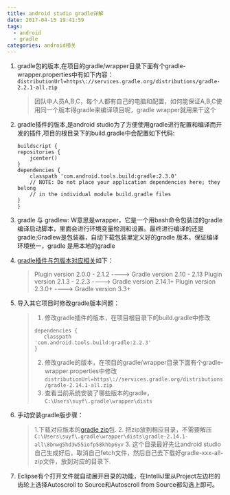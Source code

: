 ```yaml
---
title: android studio gradle详解
date: 2017-04-15 19:41:59
tags:
  - android
  - gradle
categories: android相关
---
```


1. gradle包的版本,在项目的gradle/wrapper目录下面有个gradle-wrapper.properties中有如下内容：
`distributionUrl=https\://services.gradle.org/distributions/gradle-2.2.1-all.zip`
    >团队中人员A,B,C，每个人都有自己的电脑和配置，如何能保证A,B,C使用同一个版本得gradle来编译项目呢，gradle wrapper就用来干这个

2. gradle插件的版本,是android studio为了方便使用gradle进行配置和编译而开发的插件,项目的根目录下的build.gradle中会配置如下代码:
    ```
    buildscript {
    repositories {
        jcenter()
    }
    dependencies {
        classpath 'com.android.tools.build:gradle:2.3.0'
        // NOTE: Do not place your application dependencies here; they belong
        // in the individual module build.gradle files
    }
    }
    ```
3. gradle 与 gradlew: W意思是wrapper，它是一个用bash命令包装过的gradle编译启动脚本，里面会进行环境变量检测和设置。最终进行编译的还是gradle;Gradlew是包装器，自动下载包装里定义好的gradle 版本，保证编译环境统一，gradle 是用本地的gradle

4. [gradle插件与包版本对应相关](https://developer.android.com/studio/releases/gradle-plugin.html)如下：
    > Plugin version 2.0.0 - 2.1.2 ----> Gradle version 2.10 - 2.13
    > Plugin version 2.1.3 - 2.2.3 ----> Gradle version 2.14.1+
    > Plugin version 2.3.0+ ----> Gradle version 3.3+


5. 导入其它项目时修改gradle版本问题：
    > 1. 修改gradle插件的版本，在项目根目录下的build.gradle中修改
    > ```
    > dependencies {
    >    classpath
    > 'com.android.tools.build:gradle:2.2.3'
    > }
    > ```
    > 2. 修改gradle的版本，在项目的gradle/wrapper目录下面有个gradle-wrapper.properties中修改
    > `distributionUrl=https\://services.gradle.org/distributions/gradle-2.14.1-all.zip`
    > 3. 查看当前系统安装了哪些版本的gradle，`C:\Users\suyf\.gradle\wrapper\dists`


6. 手动安装gradle版步骤：
    > 1.下载对应版本的[gradle zip](https://services.gradle.org/distributions)包.
    > 2. 把zip放到相应目录，不需要解压`C:\Users\suyf\.gradle\wrapper\dists\gradle-2.14.1-all\8bnwg5hd3w55iofp58khbp6yv`
    > 3. 这个目录最好先让android studio 自己生成好后，取消自己fetch文件，然后自己去下载好gradle-xxx-all-zip文件，放到对应的目录下.

7. Eclipse有个打开文件就自动展开目录的功能，在IntelliJ里从Project左边栏的齿轮上选择Autoscroll to Source和Autoscroll from Source都勾选上即可。
